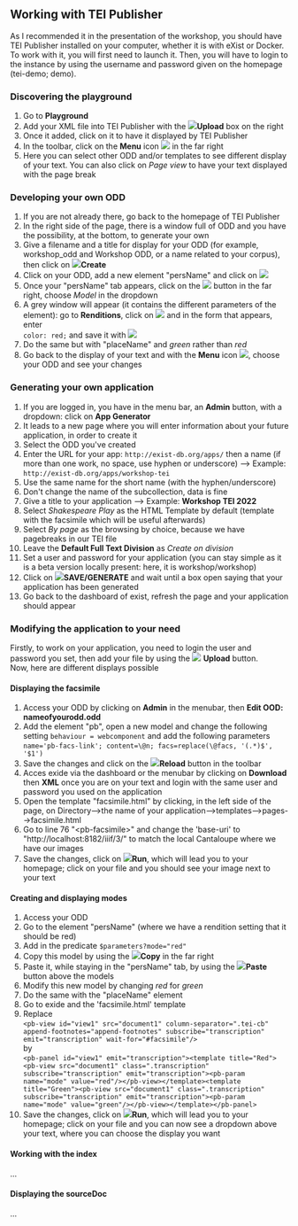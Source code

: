 ## Working with TEI Publisher
As I recommended it in the presentation of the workshop, you should have TEI Publisher installed on your computer, whether it is with eXist or Docker. To work with it, you will first need to launch it. Then, you will have to login to the instance by using the username and password given on the homepage (tei-demo; demo).

### Discovering the playground
1. Go to __Playground__
2. Add your XML file into TEI Publisher with the ![](https://cdn.icon-icons.com/icons2/1369/PNG/32/-file-upload_90320.png)__Upload__ box on the right
3. Once it added, click on it to have it displayed by TEI Publisher
4. In the toolbar, click on the __Menu__ icon ![](https://cdn.icon-icons.com/icons2/916/PNG/32/Menu_icon_2_icon-icons.com_71856.png) in the far right
5. Here you can select other ODD and/or templates to see different display of your text. You can also click on _Page view_ to have your text displayed with the page break

### Developing your own ODD
1. If you are not already there, go back to the homepage of TEI Publisher
2. In the right side of the page, there is a window full of ODD and you have the possibility, at the bottom, to generate your own
3. Give a filename and a title for display for your ODD (for example, workshop\_odd and Workshop ODD, or a name related to your corpus), then click on ![](https://cdn.icon-icons.com/icons2/1369/PNG/32/-create_90479.png)__Create__
4. Click on your ODD, add a new element "persName" and click on ![](https://cdn.icon-icons.com/icons2/1769/PNG/32/4115237-add-plus_114047.png)
5. Once your "persName" tab appears, click on the ![](https://cdn.icon-icons.com/icons2/1769/PNG/32/4115237-add-plus_114047.png) button in the far right, choose _Model_ in the dropdown
6. A grey window will appear (it contains the different parameters of the element): go to __Renditions__, click on ![](https://cdn.icon-icons.com/icons2/1769/PNG/32/4115237-add-plus_114047.png) and in the form that appears, enter  
`color: red;` and save it with ![](https://cdn.icon-icons.com/icons2/1369/PNG/32/-save_90104.png)
7. Do the same but with "placeName" and _green_ rather than _red_
8. Go back to the display of your text and with the __Menu__ icon ![](https://cdn.icon-icons.com/icons2/916/PNG/32/Menu_icon_2_icon-icons.com_71856.png), choose your ODD and see your changes

### Generating your own application
1. If you are logged in, you have in the menu bar, an __Admin__ button, with a dropdown: click on __App Generator__
2. It leads to a new page where you will enter information about your future application, in order to create it
3. Select the ODD you've created
4. Enter the URL for your app: `http://exist-db.org/apps/` then a name (if more than one work, no space, use hyphen or underscore) --> Example: `http://exist-db.org/apps/workshop-tei`
5. Use the same name for the short name (with the hyphen/underscore)
6. Don't change the name of the subcollection, data is fine
7. Give a title to your application --> Example: __Workshop TEI 2022__
8. Select _Shakespeare Play_ as the HTML Template by default (template with the facsimile which will be useful afterwards)
9. Select _By page_ as the browsing by choice, because we have pagebreaks in our TEI file
10. Leave the __Default Full Text Division__ as _Create on division_
11. Set a user and password for your application (you can stay simple as it is a beta version locally present: here, it is workshop/workshop)
12. Click on ![](https://cdn.icon-icons.com/icons2/1369/PNG/32/-save_90104.png)__SAVE/GENERATE__ and wait until a box open saying that your application has been generated
13. Go back to the dashboard of exist, refresh the page and your application should appear

### Modifying the application to your need
Firstly, to work on your application, you need to login the user and password you set, then add your file by using the ![](https://cdn.icon-icons.com/icons2/1369/PNG/32/-file-upload_90320.png) __Upload__ button.  
Now, here are different displays possible

#### Displaying the facsimile
1. Access your ODD by clicking on __Admin__ in the menubar, then __Edit OOD: nameofyourodd.odd__
2. Add the element "pb", open a new model and change the following setting `behaviour = webcomponent` and add the following parameters `name='pb-facs-link'; content=\@n; facs=replace(\@facs, '(.*)$', '$1')`
3. Save the changes and click on the ![](https://cdn.icon-icons.com/icons2/2368/PNG/32/reload_update_refresh_icon_143703.png)__Reload__ button in the toolbar
4. Acces exide via the dashboard or the menubar by clicking on __Download__ then __XML__ once you are on your text and login with the same user and password you used on the application
5. Open the template "facsimile.html" by clicking, in the left side of the page, on Directory-->the name of your application-->templates-->pages-->facsimile.html
6. Go to line 76 "\<pb-facsimile\>" and change the 'base-uri' to "http://localhost:8182/iiif/3/" to match the local Cantaloupe where we have our images
7. Save the changes, click on ![](https://cdn.icon-icons.com/icons2/685/PNG/32/run_icon-icons.com_61189.png)__Run__, which will lead you to your homepage; click on your file and you should see your image next to your text

#### Creating and displaying modes
1. Access your ODD
2. Go to the element "persName" (where we have a rendition setting that it should be red)
3. Add in the predicate `$parameters?mode="red"`
4. Copy this model by using the ![](https://cdn.icon-icons.com/icons2/933/PNG/32/copy-content_icon-icons.com_72793.png)__Copy__ in the far right
5. Paste it, while staying in the "persName" tab, by using the ![](https://cdn.icon-icons.com/icons2/933/PNG/32/clipboard-paste-button_icon-icons.com_72805.png)__Paste__ button above the models
6. Modify this new model by changing _red_ for _green_
7. Do the same with the "placeName" element
8. Go to exide and the 'facsimile.html' template
9. Replace  
`<pb-view id="view1" src="document1" column-separator=".tei-cb" append-footnotes="append-footnotes" subscribe="transcription" emit="transcription" wait-for="#facsimile"/>`  
by  
`<pb-panel id="view1" emit="transcription"><template title="Red"><pb-view src="document1" class=".transcription" subscribe="transcription" emit="transcription"><pb-param name="mode" value="red"/></pb-view></template><template title="Green"><pb-view src="document1" class=".transcription" subscribe="transcription" emit="transcription"><pb-param name="mode" value="green"/></pb-view></template></pb-panel>`
10. Save the changes, click on ![](https://cdn.icon-icons.com/icons2/685/PNG/32/run_icon-icons.com_61189.png)__Run__, which will lead you to your homepage; click on your file and you can now see a dropdown above your text, where you can choose the display you want

#### Working with the index
...  

#### Displaying the sourceDoc
...
